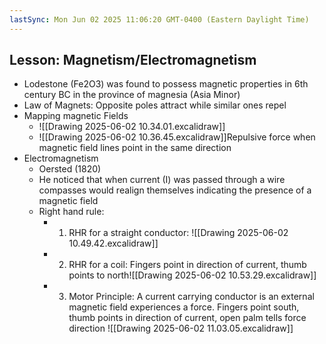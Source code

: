 ```yaml
---
lastSync: Mon Jun 02 2025 11:06:20 GMT-0400 (Eastern Daylight Time)
---
```

## Lesson: Magnetism/Electromagnetism
- Lodestone (Fe2O3) was found to possess magnetic properties in 6th century BC in the province of magnesia (Asia Minor)
- Law of Magnets: Opposite poles attract while similar ones repel
- Mapping magnetic Fields
	- ![[Drawing 2025-06-02 10.34.01.excalidraw]]
	- ![[Drawing 2025-06-02 10.36.45.excalidraw]]Repulsive force when magnetic field lines point in the same direction
- Electromagnetism
	- Oersted (1820)
	- He noticed that when current (I) was passed through a wire compasses would realign themselves indicating the presence of a magnetic field
	- Right hand rule: 
		- 1. RHR for a straight conductor: ![[Drawing 2025-06-02 10.49.42.excalidraw]]
		- 2. RHR for a coil: Fingers point in direction of current, thumb points to north![[Drawing 2025-06-02 10.53.29.excalidraw]]
		- 3. Motor Principle: A current carrying conductor is an external magnetic field experiences a force. Fingers point south, thumb points in direction of current, open palm tells force direction ![[Drawing 2025-06-02 11.03.05.excalidraw]]
